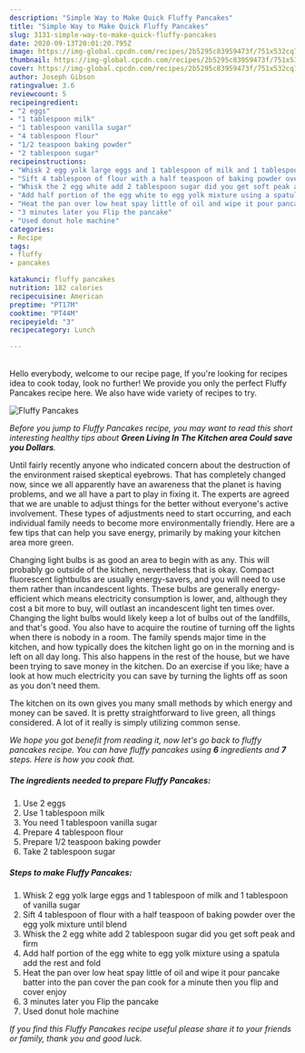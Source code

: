 ```yaml
---
description: "Simple Way to Make Quick Fluffy Pancakes"
title: "Simple Way to Make Quick Fluffy Pancakes"
slug: 3131-simple-way-to-make-quick-fluffy-pancakes
date: 2020-09-13T20:01:20.795Z
image: https://img-global.cpcdn.com/recipes/2b5295c83959473f/751x532cq70/fluffy-pancakes-recipe-main-photo.jpg
thumbnail: https://img-global.cpcdn.com/recipes/2b5295c83959473f/751x532cq70/fluffy-pancakes-recipe-main-photo.jpg
cover: https://img-global.cpcdn.com/recipes/2b5295c83959473f/751x532cq70/fluffy-pancakes-recipe-main-photo.jpg
author: Joseph Gibson
ratingvalue: 3.6
reviewcount: 5
recipeingredient:
- "2 eggs"
- "1 tablespoon milk"
- "1 tablespoon vanilla sugar"
- "4 tablespoon flour"
- "1/2 teaspoon baking powder"
- "2 tablespoon sugar"
recipeinstructions:
- "Whisk 2 egg yolk large eggs and 1 tablespoon of milk and 1 tablespoon of vanilla sugar"
- "Sift 4 tablespoon of flour with a half teaspoon of baking powder over the egg yolk mixture until blend"
- "Whisk the 2 egg white add 2 tablespoon sugar did you get soft peak and firm"
- "Add half portion of the egg white to egg yolk mixture using a spatula add the rest and fold"
- "Heat the pan over low heat spay little of oil and wipe it pour pancake batter into the pan cover the pan cook for a minute then you flip and cover enjoy"
- "3 minutes later you Flip the pancake"
- "Used donut hole machine"
categories:
- Recipe
tags:
- fluffy
- pancakes

katakunci: fluffy pancakes 
nutrition: 182 calories
recipecuisine: American
preptime: "PT17M"
cooktime: "PT44M"
recipeyield: "3"
recipecategory: Lunch

---
```

<br>
Hello everybody, welcome to our recipe page, If you're looking for recipes idea to cook today, look no further! We provide you only the perfect Fluffy Pancakes recipe here. We also have wide variety of recipes to try.
<br>


![Fluffy Pancakes](https://img-global.cpcdn.com/recipes/2b5295c83959473f/751x532cq70/fluffy-pancakes-recipe-main-photo.jpg)

<i>Before you jump to Fluffy Pancakes recipe, you may want to read this short interesting healthy tips about 
<strong>Green Living In The Kitchen area Could save you Dollars</strong>.</i>
</br>

Until fairly recently anyone who indicated concern about the destruction of the environment raised skeptical eyebrows. That has completely changed now, since we all apparently have an awareness that the planet is having problems, and we all have a part to play in fixing it. The experts are agreed that we are unable to adjust things for the better without everyone's active involvement. These types of adjustments need to start occurring, and each individual family needs to become more environmentally friendly. Here are a few tips that can help you save energy, primarily by making your kitchen area more green.

Changing light bulbs is as good an area to begin with as any. This will probably go outside of the kitchen, nevertheless that is okay. Compact fluorescent lightbulbs are usually energy-savers, and you will need to use them rather than incandescent lights. These bulbs are generally energy-efficient which means electricity consumption is lower, and, although they cost a bit more to buy, will outlast an incandescent light ten times over. Changing the light bulbs would likely keep a lot of bulbs out of the landfills, and that's good. You also have to acquire the routine of turning off the lights when there is nobody in a room. The family spends major time in the kitchen, and how typically does the kitchen light go on in the morning and is left on all day long. This also happens in the rest of the house, but we have been trying to save money in the kitchen. Do an exercise if you like; have a look at how much electricity you can save by turning the lights off as soon as you don't need them.

The kitchen on its own gives you many small methods by which energy and money can be saved. It is pretty straightforward to live green, all things considered. A lot of it really is simply utilizing common sense.


<i>We hope you got benefit from reading it, now let's go back to fluffy pancakes recipe. You can have fluffy pancakes using <strong>6</strong> ingredients and <strong>7</strong> steps. Here is how you cook that.
</i>

##### The ingredients needed to prepare Fluffy Pancakes:

1. Use 2 eggs
1. Use 1 tablespoon milk
1. You need 1 tablespoon vanilla sugar
1. Prepare 4 tablespoon flour
1. Prepare 1/2 teaspoon baking powder
1. Take 2 tablespoon sugar


##### Steps to make Fluffy Pancakes:

1. Whisk 2 egg yolk large eggs and 1 tablespoon of milk and 1 tablespoon of vanilla sugar
1. Sift 4 tablespoon of flour with a half teaspoon of baking powder over the egg yolk mixture until blend
1. Whisk the 2 egg white add 2 tablespoon sugar did you get soft peak and firm
1. Add half portion of the egg white to egg yolk mixture using a spatula add the rest and fold
1. Heat the pan over low heat spay little of oil and wipe it pour pancake batter into the pan cover the pan cook for a minute then you flip and cover enjoy
1. 3 minutes later you Flip the pancake
1. Used donut hole machine


<i>If you find this Fluffy Pancakes recipe useful please share it to your friends or family, thank you and good luck.</i>
